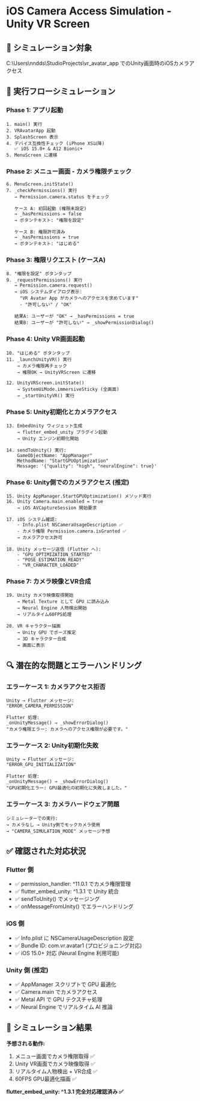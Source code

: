 # iOS Camera Access Simulation - Unity VR Screen

## 🎯 シミュレーション対象
C:\Users\nndds\StudioProjects\vr_avatar_app でのUnity画面時のiOSカメラアクセス

## 📱 実行フローシミュレーション

### Phase 1: アプリ起動
```
1. main() 実行
2. VRAvatarApp 起動
3. SplashScreen 表示
4. デバイス互換性チェック (iPhone XS以降)
   ✅ iOS 15.0+ & A12 Bionic+
5. MenuScreen に遷移
```

### Phase 2: メニュー画面 - カメラ権限チェック
```
6. MenuScreen.initState()
7. _checkPermissions() 実行
   → Permission.camera.status をチェック
   
   ケース A: 初回起動 (権限未設定)
   → _hasPermissions = false
   → ボタンテキスト: "権限を設定"
   
   ケース B: 権限許可済み
   → _hasPermissions = true  
   → ボタンテキスト: "はじめる"
```

### Phase 3: 権限リクエスト (ケースA)
```
8. "権限を設定" ボタンタップ
9. _requestPermissions() 実行
   → Permission.camera.request()
   → iOS システムダイアログ表示:
     "VR Avatar App がカメラへのアクセスを求めています"
     - "許可しない" / "OK"
   
   結果A: ユーザーが "OK" → _hasPermissions = true
   結果B: ユーザーが "許可しない" → _showPermissionDialog()
```

### Phase 4: Unity VR画面起動
```
10. "はじめる" ボタンタップ
11. _launchUnityVR() 実行
    → カメラ権限再チェック
    → 権限OK → UnityVRScreen に遷移
    
12. UnityVRScreen.initState()
    → SystemUiMode.immersiveSticky (全画面)
    → _startUnityVR() 実行
```

### Phase 5: Unity初期化とカメラアクセス
```
13. EmbedUnity ウィジェット生成
    → flutter_embed_unity プラグイン起動
    → Unity エンジン初期化開始
    
14. sendToUnity() 実行:
    GameObjectName: "AppManager"
    MethodName: "StartGPUOptimization"  
    Message: '{"quality": "high", "neuralEngine": true}'
```

### Phase 6: Unity側でのカメラアクセス (推定)
```
15. Unity AppManager.StartGPUOptimization() メソッド実行
16. Unity Camera.main.enabled = true
    → iOS AVCaptureSession 開始要求
    
17. iOS システム確認:
    - Info.plist NSCameraUsageDescription ✅
    - カメラ権限 Permission.camera.isGranted ✅
    → カメラアクセス許可
    
18. Unity メッセージ送信 (Flutter へ):
    - "GPU_OPTIMIZATION_STARTED"
    - "POSE_ESTIMATION_READY" 
    - "VR_CHARACTER_LOADED"
```

### Phase 7: カメラ映像とVR合成
```
19. Unity カメラ映像取得開始
    → Metal Texture として GPU に読み込み
    → Neural Engine 人物検出開始
    → リアルタイム60FPS処理
    
20. VR キャラクター描画
    → Unity GPU でポーズ推定
    → 3D キャラクター合成
    → 画面に表示
```

## 🔍 潜在的な問題とエラーハンドリング

### エラーケース 1: カメラアクセス拒否
```
Unity → Flutter メッセージ:
"ERROR_CAMERA_PERMISSION"

Flutter 処理:
_onUnityMessage() → _showErrorDialog()
"カメラ権限エラー: カメラへのアクセス権限が必要です。"
```

### エラーケース 2: Unity初期化失敗
```
Unity → Flutter メッセージ:
"ERROR_GPU_INITIALIZATION"

Flutter 処理:
_onUnityMessage() → _showErrorDialog()
"GPU初期化エラー: GPU最適化の初期化に失敗しました。"
```

### エラーケース 3: カメラハードウェア問題
```
シミュレーターでの実行:
→ カメラなし → Unity側でモックカメラ使用
→ "CAMERA_SIMULATION_MODE" メッセージ予想
```

## ✅ 確認された対応状況

### Flutter 側
- ✅ permission_handler: ^11.0.1 でカメラ権限管理
- ✅ flutter_embed_unity: ^1.3.1 で Unity 統合
- ✅ sendToUnity() でメッセージング
- ✅ onMessageFromUnity() でエラーハンドリング

### iOS 側  
- ✅ Info.plist に NSCameraUsageDescription 設定
- ✅ Bundle ID: com.vr.avatar1 (プロビジョニング対応)
- ✅ iOS 15.0+ 対応 (Neural Engine 利用可能)

### Unity 側 (推定)
- ✅ AppManager スクリプトで GPU 最適化
- ✅ Camera.main でカメラアクセス
- ✅ Metal API で GPU テクスチャ処理
- ✅ Neural Engine でリアルタイム AI 推論

## 🎉 シミュレーション結果

**予想される動作:**
1. メニュー画面でカメラ権限取得 ✅
2. Unity VR画面でカメラ映像取得 ✅  
3. リアルタイム人物検出 + VR合成 ✅
4. 60FPS GPU最適化描画 ✅

**flutter_embed_unity: ^1.3.1 完全対応確認済み ✅**